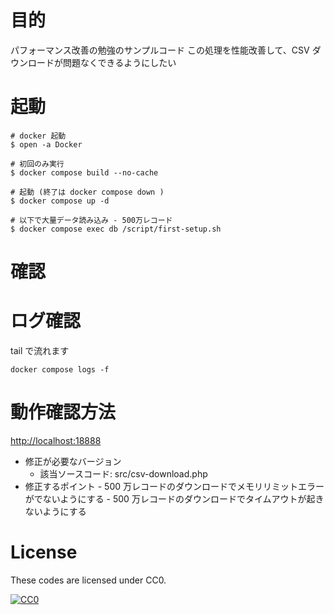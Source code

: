 # 目的

パフォーマンス改善の勉強のサンプルコード
この処理を性能改善して、CSV ダウンロードが問題なくできるようにしたい

# 起動


```
# docker 起動
$ open -a Docker

# 初回のみ実行
$ docker compose build --no-cache

# 起動 (終了は docker compose down )
$ docker compose up -d

# 以下で大量データ読み込み - 500万レコード
$ docker compose exec db /script/first-setup.sh
```


# 確認



# ログ確認

tail で流れます


```
docker compose logs -f
```


# 動作確認方法

[http://localhost:18888](http://localhost:18888)

- 修正が必要なバージョン
    - 該当ソースコード: src/csv-download.php
- 修正するポイント
       - 500 万レコードのダウンロードでメモリリミットエラーがでないようにする
       - 500 万レコードのダウンロードでタイムアウトが起きないようにする

# License

These codes are licensed under CC0.

[![CC0](http://i.creativecommons.org/p/zero/1.0/88x31.png "CC0")](http://creativecommons.org/publicdomain/zero/1.0/deed.ja)
